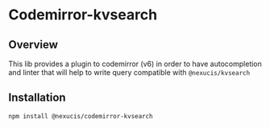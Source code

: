 Codemirror-kvsearch
========

## Overview

This lib provides a plugin to codemirror (v6) in order to have autocompletion and linter that will help to write query
compatible with `@nexucis/kvsearch` 

## Installation

```bash
npm install @nexucis/codemirror-kvsearch
```
